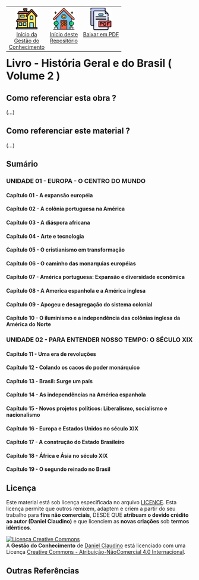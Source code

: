 <table align="right" border="0">
  <tr>
    <td align="center" valign="top">
      <a href="https://github.com/dnlclaudino/gestao-do-conhecimento#readme">
        <img src="https://github.com/dnlclaudino/imagens/blob/master/icones/casa3.png?raw=true" heigh="60" width="60"><br>Início da <br>Gestão do <br>Conhecimento
      </a>
    </td>
    <td align="center" valign="top">
      <a href="https://github.com/dnlclaudino/historia#readme">
        <img src="https://github.com/dnlclaudino/imagens/blob/master/icones/casa2.png?raw=true" heigh="60" width="60"><br>Início deste <br>Repositório
      </a>
    </td>
    <td align="center" valign="top">
      <a href="https://github.com/dnlclaudino/historia#readme">
        <img src="https://github.com/dnlclaudino/imagens/blob/master/icones-aplicativos/pdf/pdf.png?raw=true" heigh="60" width="60"><br>Baixar em PDF
      </a>
    </td>
  </tr>
</table><br><br><br><br><br>

# Livro - História Geral e do Brasil ( Volume 2 )

## Como referenciar esta obra ?

(...)

## Como referenciar este material ?

(...)

## Sumário

### UNIDADE 01 - EUROPA - O CENTRO DO MUNDO

#### Capítulo 01 - A expansão européia
#### Capítulo 02 - A colônia portuguesa na América
#### Capítulo 03 - A diáspora africana
#### Capítulo 04 - Arte e tecnologia
#### Capítulo 05 - O cristianismo em transformação
#### Capítulo 06 - O caminho das monarquias européias
#### Capítulo 07 - América portuguesa: Expansão e diversidade econômica
#### Capítulo 08 - A America espanhola e a América inglesa
#### Capítulo 09 - Apogeu e desagregação do sistema colonial
#### Capítulo 10 - O iluminismo e a independência das colônias inglesa da América do Norte

### UNIDADE 02 - PARA ENTENDER NOSSO TEMPO: O SÉCULO XIX

#### Capítulo 11 - Uma era de revoluções
#### Capítulo 12 - Colando os cacos do poder monárquico
#### Capítulo 13 - Brasil: Surge um país
#### Capítulo 14 - As independências na América espanhola
#### Capítulo 15 - Novos projetos políticos: Liberalismo, socialismo e nacionalismo
#### Capítulo 16 - Europa e Estados Unidos no século XIX
#### Capítulo 17 - A construção do Estado Brasileiro
#### Capítulo 18 - África e Ásia no século XIX
#### Capítulo 19 - O segundo reinado no Brasil

## Licença

Este material está sob licença especificada no arquivo [LICENCE](../LICENSE). Esta licença permite que outros remixem, adaptem e criem a partir do seu trabalho para **fins não comerciais**, DESDE QUE **atribuam o devido crédito ao autor (Daniel Claudino)** e que licenciem as **novas criações** sob **termos idênticos**.

<a rel="license" href="http://creativecommons.org/licenses/by-nc/4.0/"><img alt="Licença Creative Commons" style="border-width:0" src="https://i.creativecommons.org/l/by-nc/4.0/88x31.png" /></a><br /><span xmlns:dct="http://purl.org/dc/terms/" href="http://purl.org/dc/dcmitype/Text" property="dct:title" rel="dct:type">A <b>Gestão do Conhecimento</b></span> de <a xmlns:cc="http://creativecommons.org/ns#" href="https://github.com/dnlclaudino/gestao-do-conhecimento" property="cc:attributionName" rel="cc:attributionURL">Daniel Claudino</a> está licenciado com uma Licença <a rel="license" href="http://creativecommons.org/licenses/by-nc/4.0/">Creative Commons - Atribuição-NãoComercial 4.0 Internacional</a>.

## Outras Referências
